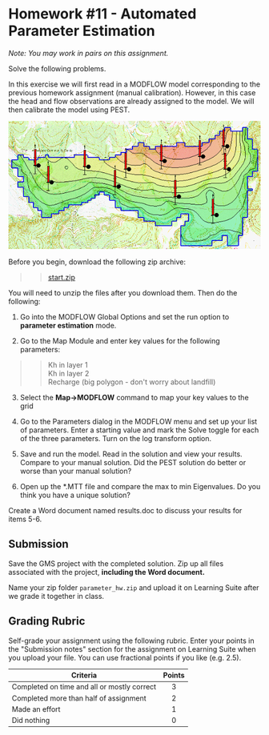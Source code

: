 # Homework #11 - Automated Parameter Estimation

_Note: You may work in pairs on this assignment._

Solve the following problems.

In this exercise we will first read in a MODFLOW model corresponding to the previous homework assignment (manual calibration). However, in this case the head and flow observations are already assigned to the model. We will then calibrate the model using PEST.

![easttexsimp2.gif](easttexsimp2.gif)

Before you begin, download the following zip archive:

>>[<u>start.zip</u>](start.zip)

You will need to unzip the files after you download them. Then do the following:

1) Go into the MODFLOW Global Options and set the run option to **parameter estimation** mode.

2) Go to the Map Module and enter key values for the following parameters:

>>Kh in layer 1<br>
>>Kh in layer 2<br>
>>Recharge (big polygon - don't worry about landfill)

3) Select the **Map->MODFLOW** command to map your key values to the grid

4) Go to the Parameters dialog in the MODFLOW menu and set up your list of parameters. Enter a starting value and mark the Solve toggle for each of the three parameters. Turn on the log transform option.

5) Save and run the model. Read in the solution and view your results. Compare to your manual solution. Did the PEST solution do better or worse than your manual solution?

6) Open up the *.MTT file and compare the max to min Eigenvalues. Do you think you have a unique solution?

Create a Word document named results.doc to discuss your results for items 5-6.

## Submission

Save the GMS project with the completed solution. Zip up all files associated with the project, **including the Word document.**

Name your zip folder `parameter_hw.zip` and upload it on Learning Suite after we grade it together in class.

## Grading Rubric

Self-grade your assignment using the following rubric. Enter your points in the "Submission notes" section for the assignment on Learning Suite when you upload your file. You can use fractional points if you like (e.g. 2.5).

| Criteria                                    | Points |
|---------------------------------------------|:------:|
| Completed on time and all or mostly correct |   3    |
| Completed more than half of assignment      |   2    |
| Made an effort                              |   1    |
| Did nothing                                 |   0    |
